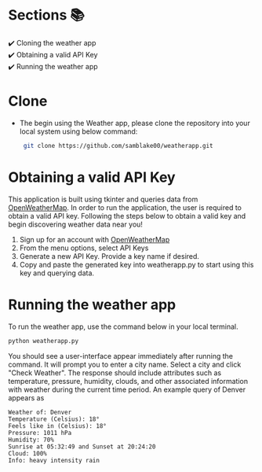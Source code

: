 # Sections 📚

✔️ Cloning the weather app\
✔️ Obtaining a valid API Key\
✔️ Running the weather app


# Clone

- The begin using the Weather app, please clone the repository into your local system using below command:
  ```bash
   git clone https://github.com/samblake00/weatherapp.git
  ```

# Obtaining a valid API Key
This application is built using tkinter and queries data from [OpenWeatherMap](openweathermap.org). In order to run the application, the user
is required to obtain a valid API key. Following the steps below to obtain a valid key and begin discovering weather data near you!

1. Sign up for an account with [OpenWeatherMap](openweathermap.org)
2. From the menu options, select API Keys
3. Generate a new API Key. Provide a key name if desired.
4. Copy and paste the generated key into weatherapp.py to start using this key and querying data.


# Running the weather app
To run the weather app, use the command below in your local terminal. 

  ```bash
  python weatherapp.py
  ```
You should see a user-interface appear immediately after running the command. It will prompt you to enter a city name. Select a city
and click "Check Weather". The response should include attributes such as temperature, pressure, humidity, clouds, and other associated information
with weather during the current time period. An example query of Denver appears as 
```
Weather of: Denver
Temperature (Celsius): 18°
Feels like in (Celsius): 18°
Pressure: 1011 hPa
Humidity: 70%
Sunrise at 05:32:49 and Sunset at 20:24:20
Cloud: 100%
Info: heavy intensity rain
```